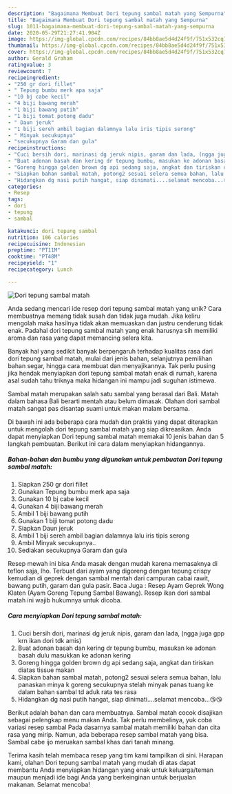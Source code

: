 ```yaml
---
description: "Bagaimana Membuat Dori tepung sambal matah yang Sempurna"
title: "Bagaimana Membuat Dori tepung sambal matah yang Sempurna"
slug: 1011-bagaimana-membuat-dori-tepung-sambal-matah-yang-sempurna
date: 2020-05-29T21:27:41.904Z
image: https://img-global.cpcdn.com/recipes/84bb8ae5d4d24f9f/751x532cq70/dori-tepung-sambal-matah-foto-resep-utama.jpg
thumbnail: https://img-global.cpcdn.com/recipes/84bb8ae5d4d24f9f/751x532cq70/dori-tepung-sambal-matah-foto-resep-utama.jpg
cover: https://img-global.cpcdn.com/recipes/84bb8ae5d4d24f9f/751x532cq70/dori-tepung-sambal-matah-foto-resep-utama.jpg
author: Gerald Graham
ratingvalue: 3
reviewcount: 7
recipeingredient:
- "250 gr dori fillet"
- " Tepung bumbu merk apa saja"
- "10 bj cabe kecil"
- "4 biji bawang merah"
- "1 biji bawang putih"
- "1 biji tomat potong dadu"
- " Daun jeruk"
- "1 biji sereh ambil bagian dalamnya lalu iris tipis serong"
- " Minyak secukupnya"
- "secukupnya Garam dan gula"
recipeinstructions:
- "Cuci bersih dori, marinasi dg jeruk nipis, garam dan lada, (ngga juga gpp krn ikan dori tdk amis)"
- "Buat adonan basah dan kering dr tepung bumbu, masukan ke adonan basah dulu masukkan ke adonan kering"
- "Goreng hingga golden brown dg api sedang saja, angkat dan tiriskan diatas tissue makan"
- "Siapkan bahan sambal matah, potong2 sesuai selera semua bahan, lalu panaskan minya k goreng secukupnya stelah minyak panas tuang ke dalam bahan sambal td aduk rata tes rasa"
- "Hidangkan dg nasi putih hangat, siap dinimati....selamat mencoba...😘😘"
categories:
- Resep
tags:
- dori
- tepung
- sambal

katakunci: dori tepung sambal 
nutrition: 106 calories
recipecuisine: Indonesian
preptime: "PT11M"
cooktime: "PT48M"
recipeyield: "1"
recipecategory: Lunch

---
```



![Dori tepung sambal matah](https://img-global.cpcdn.com/recipes/84bb8ae5d4d24f9f/751x532cq70/dori-tepung-sambal-matah-foto-resep-utama.jpg)

Anda sedang mencari ide resep dori tepung sambal matah yang unik? Cara membuatnya memang tidak susah dan tidak juga mudah. Jika keliru mengolah maka hasilnya tidak akan memuaskan dan justru cenderung tidak enak. Padahal dori tepung sambal matah yang enak harusnya sih memiliki aroma dan rasa yang dapat memancing selera kita.

Banyak hal yang sedikit banyak berpengaruh terhadap kualitas rasa dari dori tepung sambal matah, mulai dari jenis bahan, selanjutnya pemilihan bahan segar, hingga cara membuat dan menyajikannya. Tak perlu pusing jika hendak menyiapkan dori tepung sambal matah enak di rumah, karena asal sudah tahu triknya maka hidangan ini mampu jadi suguhan istimewa.

Sambal matah merupakan salah satu sambal yang berasal dari Bali. Matah dalam bahasa Bali berarti mentah atau belum dimasak. Olahan dori sambal matah sangat pas disantap suami untuk makan malam bersama.


Di bawah ini ada beberapa cara mudah dan praktis yang dapat diterapkan untuk mengolah dori tepung sambal matah yang siap dikreasikan. Anda dapat menyiapkan Dori tepung sambal matah memakai 10 jenis bahan dan 5 langkah pembuatan. Berikut ini cara dalam menyiapkan hidangannya.

<!--inarticleads1-->

##### Bahan-bahan dan bumbu yang digunakan untuk pembuatan Dori tepung sambal matah:

1. Siapkan 250 gr dori fillet
1. Gunakan  Tepung bumbu merk apa saja
1. Gunakan 10 bj cabe kecil
1. Gunakan 4 biji bawang merah
1. Ambil 1 biji bawang putih
1. Gunakan 1 biji tomat potong dadu
1. Siapkan  Daun jeruk
1. Ambil 1 biji sereh ambil bagian dalamnya lalu iris tipis serong
1. Ambil  Minyak secukupnya..
1. Sediakan secukupnya Garam dan gula


Resep mewah ini bisa Anda masak dengan mudah karena memasaknya di teflon saja, lho. Terbuat dari ayam yang digoreng dengan tepung crispy kemudian di geprek dengan sambal mentah dari campuran cabai rawit, bawang putih, garam dan gula pasir. Baca Juga : Resep Ayam Geprek Wong Klaten (Ayam Goreng Tepung Sambal Bawang). Resep ikan dori sambal matah ini wajib hukumnya untuk dicoba. 

<!--inarticleads2-->

##### Cara menyiapkan Dori tepung sambal matah:

1. Cuci bersih dori, marinasi dg jeruk nipis, garam dan lada, (ngga juga gpp krn ikan dori tdk amis)
1. Buat adonan basah dan kering dr tepung bumbu, masukan ke adonan basah dulu masukkan ke adonan kering
1. Goreng hingga golden brown dg api sedang saja, angkat dan tiriskan diatas tissue makan
1. Siapkan bahan sambal matah, potong2 sesuai selera semua bahan, lalu panaskan minya k goreng secukupnya stelah minyak panas tuang ke dalam bahan sambal td aduk rata tes rasa
1. Hidangkan dg nasi putih hangat, siap dinimati....selamat mencoba...😘😘


Berikut adalah bahan dan cara membuatnya. Sambal matah cocok disajikan sebagai pelengkap menu makan Anda. Tak perlu membelinya, yuk coba variasi resep sambal Pada dasarnya sambal matah memiliki bahan dan cita rasa yang mirip. Namun, ada beberapa resep sambal matah yang bisa. Sambal cabe ijo meruakan sambal khas dari tanah minang. 

Terima kasih telah membaca resep yang tim kami tampilkan di sini. Harapan kami, olahan Dori tepung sambal matah yang mudah di atas dapat membantu Anda menyiapkan hidangan yang enak untuk keluarga/teman maupun menjadi ide bagi Anda yang berkeinginan untuk berjualan makanan. Selamat mencoba!
